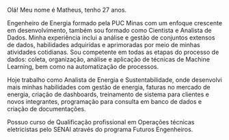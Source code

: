 Olá! Meu nome é Matheus, tenho 27 anos.

Engenheiro de Energia formado pela PUC Minas com um enfoque crescente em desenvolvimento, também sou formado como Cientista e Analista de Dados. Minha experiência inclui a análise e gestão de conjuntos extensos de dados, habilidades adquiridas e aprimoradas por meio de minhas atividades cotidianas. Sou competente em todas as etapas do processo de dados: coleta, organização, análise e aplicação de técnicas de Machine Learning, bem como na automatização de processos.

Hoje trabalho como Analista de Energia e Sustentabilidade, onde desenvolvi mais minhas habilidades com gestão de energia, faturas no mercado de energia, criação de dashboards, treinamento de sistema para clientes e novos integrantes, programação para consulta em banco de dados e criação de documentações.

Possuo curso de Qualificação profissional em Operações técnicas eletricistas pelo SENAI através do programa Futuros Engenheiros.
